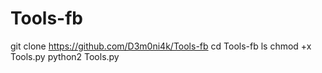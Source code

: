 # Tools-fb
git clone https://github.com/D3m0ni4k/Tools-fb
cd Tools-fb
ls
chmod +x Tools.py
python2 Tools.py
